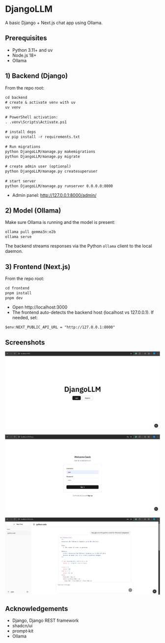 # DjangoLLM 

A basic Django + Next.js chat app using Ollama. 

## Prerequisites
- Python 3.11+ and uv
- Node.js 18+
- Ollama

## 1) Backend (Django)

From the repo root:

```pwsh
cd backend
# create & activate venv with uv
uv venv

# PowerShell activation:
. .venv\Scripts\Activate.ps1

# install deps
uv pip install -r requirements.txt

# Run migrations
python DjangoLLM/manage.py makemigrations
python DjangoLLM/manage.py migrate

# create admin user (optional)
python DjangoLLM/manage.py createsuperuser

# start server
python DjangoLLM/manage.py runserver 0.0.0.0:8000
```

- Admin panel: http://127.0.0.1:8000/admin/

## 2) Model (Ollama)

Make sure Ollama is running and the model is present:

```pwsh
ollama pull gemma3n:e2b
ollama serve
```

The backend streams responses via the Python `ollama` client to the local daemon.

## 3) Frontend (Next.js)
From the repo root:

```pwsh
cd frontend
pnpm install
pnpm dev
```

- Open http://localhost:3000
- The frontend auto-detects the backend host (localhost vs 127.0.0.1). If needed, set:

```pwsh
$env:NEXT_PUBLIC_API_URL = "http://127.0.0.1:8000"
```

## Screenshots

![demo1](public/demo1.png)

![demo2](public/demo2.png)

![demo3](public/demo3.png)

## Acknowledgements
- Django, Django REST framework
- shadcn/ui
- prompt‑kit
- Ollama

